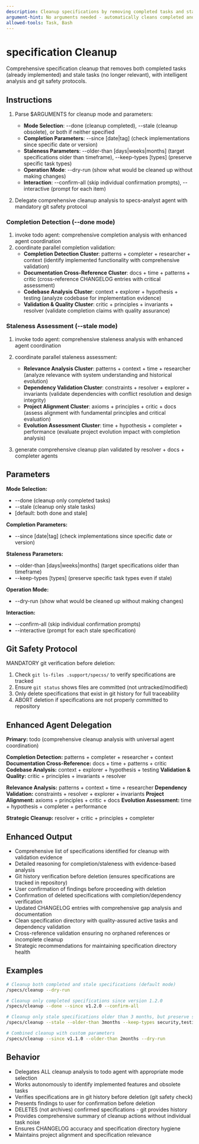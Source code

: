 ```yaml
---
description: Cleanup specifications by removing completed tasks and stale obsolete items.
argument-hint: No arguments needed - automatically cleans completed and stale specifications.
allowed-tools: Task, Bash
---
```


# specification Cleanup

Comprehensive specification cleanup that removes both completed tasks (already implemented) and stale tasks (no longer relevant), with intelligent analysis and git safety protocols.

## Instructions

1. Parse $ARGUMENTS for cleanup mode and parameters:
   - **Mode Selection**: --done (cleanup completed), --stale (cleanup obsolete), or both if neither specified
   - **Completion Parameters**: --since [date|tag] (check implementations since specific date or version)
   - **Staleness Parameters**: --older-than [days|weeks|months] (target specifications older than timeframe), --keep-types [types] (preserve specific task types)
   - **Operation Mode**: --dry-run (show what would be cleaned up without making changes)
   - **Interaction**: --confirm-all (skip individual confirmation prompts), --interactive (prompt for each item)

2. Delegate comprehensive cleanup analysis to specs-analyst agent with mandatory git safety protocol

### Completion Detection (--done mode)
1. invoke todo agent: comprehensive completion analysis with enhanced agent coordination
2. coordinate parallel completion validation:
   - **Completion Detection Cluster**: patterns + completer + researcher + context (identify implemented functionality with comprehensive validation)
   - **Documentation Cross-Reference Cluster**: docs + time + patterns + critic (cross-reference CHANGELOG entries with critical assessment)
   - **Codebase Analysis Cluster**: context + explorer + hypothesis + testing (analyze codebase for implementation evidence)
   - **Validation & Quality Cluster**: critic + principles + invariants + resolver (validate completion claims with quality assurance)

### Staleness Assessment (--stale mode)
1. invoke todo agent: comprehensive staleness analysis with enhanced agent coordination
2. coordinate parallel staleness assessment:
   - **Relevance Analysis Cluster**: patterns + context + time + researcher (analyze relevance with system understanding and historical evolution)
   - **Dependency Validation Cluster**: constraints + resolver + explorer + invariants (validate dependencies with conflict resolution and design integrity)
   - **Project Alignment Cluster**: axioms + principles + critic + docs (assess alignment with fundamental principles and critical evaluation)
   - **Evolution Assessment Cluster**: time + hypothesis + completer + performance (evaluate project evolution impact with completion analysis)

3. generate comprehensive cleanup plan validated by resolver + docs + completer agents

## Parameters

**Mode Selection:**
- --done (cleanup only completed tasks)
- --stale (cleanup only stale tasks)
- [default: both done and stale]

**Completion Parameters:**
- --since [date|tag] (check implementations since specific date or version)

**Staleness Parameters:**
- --older-than [days|weeks|months] (target specifications older than timeframe)
- --keep-types [types] (preserve specific task types even if stale)

**Operation Mode:**
- --dry-run (show what would be cleaned up without making changes)

**Interaction:**
- --confirm-all (skip individual confirmation prompts)
- --interactive (prompt for each stale specification)

## Git Safety Protocol

MANDATORY git verification before deletion:
1. Check `git ls-files .support/specss/` to verify specifications are tracked
2. Ensure `git status` shows files are committed (not untracked/modified)
3. Only delete specifications that exist in git history for full traceability
4. ABORT deletion if specifications are not properly committed to repository

## Enhanced Agent Delegation

**Primary:** todo (comprehensive cleanup analysis with universal agent coordination)

**Completion Detection:** patterns + completer + researcher + context
**Documentation Cross-Reference:** docs + time + patterns + critic
**Codebase Analysis:** context + explorer + hypothesis + testing
**Validation & Quality:** critic + principles + invariants + resolver

**Relevance Analysis:** patterns + context + time + researcher
**Dependency Validation:** constraints + resolver + explorer + invariants
**Project Alignment:** axioms + principles + critic + docs
**Evolution Assessment:** time + hypothesis + completer + performance

**Strategic Cleanup:** resolver + critic + principles + completer

## Enhanced Output

- Comprehensive list of specifications identified for cleanup with validation evidence
- Detailed reasoning for completion/staleness with evidence-based analysis
- Git history verification before deletion (ensures specifications are tracked in repository)
- User confirmation of findings before proceeding with deletion
- Confirmation of deleted specifications with completion/dependency verification
- Updated CHANGELOG entries with comprehensive gap analysis and documentation
- Clean specification directory with quality-assured active tasks and dependency validation
- Cross-reference validation ensuring no orphaned references or incomplete cleanup
- Strategic recommendations for maintaining specification directory health

## Examples

```bash
# Cleanup both completed and stale specifications (default mode)
/specs/cleanup --dry-run

# Cleanup only completed specifications since version 1.2.0
/specs/cleanup --done --since v1.2.0 --confirm-all

# Cleanup only stale specifications older than 3 months, but preserve security/testing tasks
/specs/cleanup --stale --older-than 3months --keep-types security,testing --interactive

# Combined cleanup with custom parameters
/specs/cleanup --since v1.1.0 --older-than 2months --dry-run
```

## Behavior

- Delegates ALL cleanup analysis to todo agent with appropriate mode selection
- Works autonomously to identify implemented features and obsolete tasks
- Verifies specifications are in git history before deletion (git safety check)
- Presents findings to user for confirmation before deletion
- DELETES (not archives) confirmed specifications - git provides history
- Provides comprehensive summary of cleanup actions without individual task noise
- Ensures CHANGELOG accuracy and specification directory hygiene
- Maintains project alignment and specification relevance